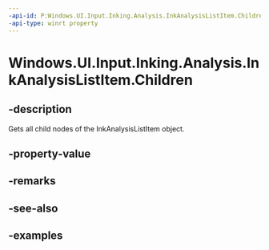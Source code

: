 ```yaml
---
-api-id: P:Windows.UI.Input.Inking.Analysis.InkAnalysisListItem.Children
-api-type: winrt property
---
```


<!-- Property syntax.
public IVectorView<IInkAnalysisNode> Children { get; }
-->

# Windows.UI.Input.Inking.Analysis.InkAnalysisListItem.Children

## -description

Gets all child nodes of the InkAnalysisListItem object.

## -property-value

## -remarks

## -see-also

## -examples


